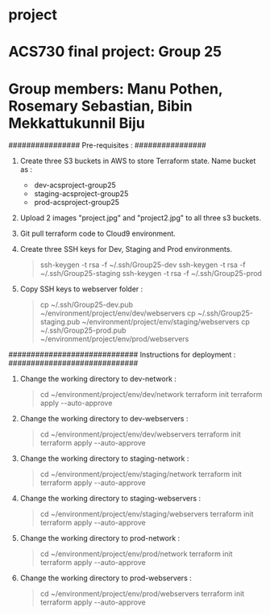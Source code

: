 # project

# ACS730 final project: Group 25

# Group members: Manu Pothen, Rosemary Sebastian, Bibin Mekkattukunnil Biju


################
Pre-requisites :
################

1. Create three S3 buckets in AWS to store Terraform state. Name bucket as : 
	*  dev-acsproject-group25
	*  staging-acsproject-group25
	*  prod-acsproject-group25

2. Upload 2 images "project.jpg" and "project2.jpg" to all three s3 buckets.

3. Git pull terraform code to Cloud9 environment.

4. Create three SSH keys for Dev, Staging and Prod environments.
	> ssh-keygen -t rsa -f ~/.ssh/Group25-dev
	> ssh-keygen -t rsa -f ~/.ssh/Group25-staging
	> ssh-keygen -t rsa -f ~/.ssh/Group25-prod

5. Copy SSH keys to webserver folder :
	> cp ~/.ssh/Group25-dev.pub ~/environment/project/env/dev/webservers
	> cp ~/.ssh/Group25-staging.pub ~/environment/project/env/staging/webservers
	> cp ~/.ssh/Group25-prod.pub ~/environment/project/env/prod/webservers

#############################
Instructions for deployment :
#############################

1. Change the working directory to dev-network :
	> cd ~/environment/project/env/dev/network
	> terraform init
	> terraform apply --auto-approve

2. Change the working directory to dev-webservers :
	> cd ~/environment/project/env/dev/webservers
	> terraform init
	> terraform apply --auto-approve

3. Change the working directory to staging-network :
	> cd ~/environment/project/env/staging/network
	> terraform init
	> terraform apply --auto-approve

4. Change the working directory to staging-webservers :
	> cd ~/environment/project/env/staging/webservers
	> terraform init
	> terraform apply --auto-approve

5. Change the working directory to prod-network :
	> cd ~/environment/project/env/prod/network
	> terraform init
	> terraform apply --auto-approve

6. Change the working directory to prod-webservers :
	> cd ~/environment/project/env/prod/webservers
	> terraform init
	> terraform apply --auto-approve
